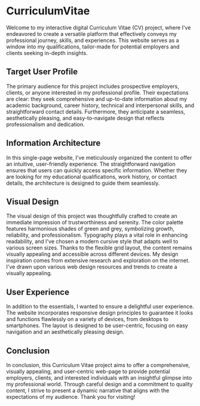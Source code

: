 # CurriculumVitae
Welcome to my interactive digital Curriculum Vitae (CV) project, where I've endeavored to create a versatile platform that effectively conveys my professional journey, skills, and experiences. This website serves as a window into my qualifications, tailor-made for potential employers and clients seeking in-depth insights.

## Target User Profile
The primary audience for this project includes prospective employers, clients, or anyone interested in my professional profile. Their expectations are clear: they seek comprehensive and up-to-date information about my academic background, career history, technical and interpersonal skills, and straightforward contact details. Furthermore, they anticipate a seamless, aesthetically pleasing, and easy-to-navigate design that reflects professionalism and dedication.

## Information Architecture
In this single-page website, I've meticulously organized the content to offer an intuitive, user-friendly experience. The straightforward navigation ensures that users can quickly access specific information. Whether they are looking for my educational qualifications, work history, or contact details, the architecture is designed to guide them seamlessly.

## Visual Design
The visual design of this project was thoughtfully crafted to create an immediate impression of trustworthiness and serenity. The color palette features harmonious shades of green and grey, symbolizing growth, reliability, and professionalism. Typography plays a vital role in enhancing readability, and I've chosen a modern cursive style that adapts well to various screen sizes. Thanks to the flexible grid layout, the content remains visually appealing and accessible across different devices. My design inspiration comes from extensive research and exploration on the internet. I've drawn upon various web design resources and trends to create a visually appealing.

## User Experience
In addition to the essentials, I wanted to ensure a delightful user experience. The website incorporates responsive design principles to guarantee it looks and functions flawlessly on a variety of devices, from desktops to smartphones. The layout is designed to be user-centric, focusing on easy navigation and an aesthetically pleasing design.

## Conclusion
In conclusion, this Curriculum Vitae project aims to offer a comprehensive, visually appealing, and user-centric web-page to provide potential employers, clients, and interested individuals with an insightful glimpse into my professional world. Through careful design and a commitment to quality content, I strive to present a dynamic narrative that aligns with the expectations of my audience. Thank you for visiting!
